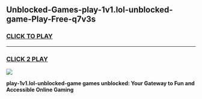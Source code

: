 
## Unblocked-Games-play-1v1.lol-unblocked-game-Play-Free-q7v3s
<h3>
<a href="https://premium76.site?title=play-1v1.lol-unblocked-game&ref=10A">CLICK TO PLAY</a></h3>
<hr>

<h3>
<a href="https://premium76.site?title=play-1v1.lol-unblocked-game&ref=10A">CLICK 2 PLAY</a>
  
</h3>

<a href="https://premium76.site?title=play-1v1.lol-unblocked-game&ref=10A"><img src="https://clearcache.store/games.png"></a>


**play-1v1.lol-unblocked-game games unblocked: Your Gateway to Fun and Accessible Online Gaming**
